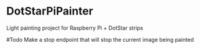 # DotStarPiPainter
Light painting project for Raspberry Pi + DotStar strips

#Todo 
Make a stop endpoint that will stop the current image being painted
